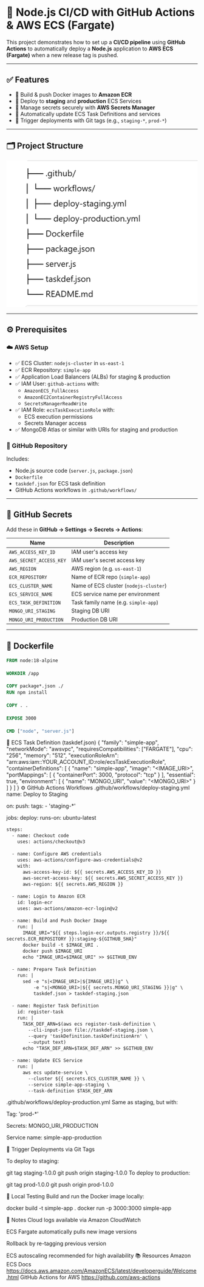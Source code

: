 # 🚀 Node.js CI/CD with GitHub Actions & AWS ECS (Fargate)

This project demonstrates how to set up a **CI/CD pipeline** using **GitHub Actions** to automatically deploy a **Node.js** application to **AWS ECS (Fargate)** when a new release tag is pushed.

---

## ✅ Features

- 🐳 Build & push Docker images to **Amazon ECR**
- 🚀 Deploy to **staging** and **production** ECS Services
- 🔐 Manage secrets securely with **AWS Secrets Manager**
- 🔄 Automatically update ECS Task Definitions and services
- 🔧 Trigger deployments with Git tags (e.g., `staging-*`, `prod-*`)

---

## 🗂 Project Structure

![img.png](img.png)


---

## ⚙️ Prerequisites

### ☁️ AWS Setup

- ✅ ECS Cluster: `nodejs-cluster` in `us-east-1`
- ✅ ECR Repository: `simple-app`
- ✅ Application Load Balancers (ALBs) for staging & production
- ✅ IAM User: `github-actions` with:
    - `AmazonECS_FullAccess`
    - `AmazonEC2ContainerRegistryFullAccess`
    - `SecretsManagerReadWrite`
- ✅ IAM Role: `ecsTaskExecutionRole` with:
    - ECS execution permissions
    - Secrets Manager access
- ✅ MongoDB Atlas or similar with URIs for staging and production

### 🐙 GitHub Repository

Includes:
- Node.js source code (`server.js`, `package.json`)
- `Dockerfile`
- `taskdef.json` for ECS task definition
- GitHub Actions workflows in `.github/workflows/`

---

## 🔐 GitHub Secrets

Add these in **GitHub → Settings → Secrets → Actions**:

| Name                    | Description                            |
|-------------------------|----------------------------------------|
| `AWS_ACCESS_KEY_ID`     | IAM user's access key                  |
| `AWS_SECRET_ACCESS_KEY` | IAM user's secret access key           |
| `AWS_REGION`            | AWS region (e.g. `us-east-1`)          |
| `ECR_REPOSITORY`        | Name of ECR repo (`simple-app`)        |
| `ECS_CLUSTER_NAME`      | Name of ECS cluster (`nodejs-cluster`) |
| `ECS_SERVICE_NAME`      | ECS service name per environment       |
| `ECS_TASK_DEFINITION`   | Task family name (e.g. `simple-app`)   |
| `MONGO_URI_STAGING`     | Staging DB URI                         |
| `MONGO_URI_PRODUCTION`  | Production DB URI                      |

---

## 🐳 Dockerfile

```dockerfile
FROM node:18-alpine

WORKDIR /app

COPY package*.json ./
RUN npm install

COPY . .

EXPOSE 3000

CMD ["node", "server.js"]
```

📄 ECS Task Definition (taskdef.json)
{
  "family": "simple-app",
  "networkMode": "awsvpc",
  "requiresCompatibilities": ["FARGATE"],
  "cpu": "256",
  "memory": "512",
  "executionRoleArn": "arn:aws:iam::YOUR_ACCOUNT_ID:role/ecsTaskExecutionRole",
  "containerDefinitions": [
    {
      "name": "simple-app",
      "image": "<IMAGE_URI>",
      "portMappings": [
        {
          "containerPort": 3000,
          "protocol": "tcp"
        }
      ],
      "essential": true,
      "environment": [
        {
          "name": "MONGO_URI",
          "value": "<MONGO_URI>"
        }
      ]
    }
  ]
}
⚙️ GitHub Actions Workflows
.github/workflows/deploy-staging.yml
name: Deploy to Staging

on:
  push:
    tags:
      - 'staging-*'

jobs:
  deploy:
    runs-on: ubuntu-latest

    steps:
      - name: Checkout code
        uses: actions/checkout@v3

      - name: Configure AWS credentials
        uses: aws-actions/configure-aws-credentials@v2
        with:
          aws-access-key-id: ${{ secrets.AWS_ACCESS_KEY_ID }}
          aws-secret-access-key: ${{ secrets.AWS_SECRET_ACCESS_KEY }}
          aws-region: ${{ secrets.AWS_REGION }}

      - name: Login to Amazon ECR
        id: login-ecr
        uses: aws-actions/amazon-ecr-login@v2

      - name: Build and Push Docker Image
        run: |
          IMAGE_URI="${{ steps.login-ecr.outputs.registry }}/${{ secrets.ECR_REPOSITORY }}:staging-${GITHUB_SHA}"
          docker build -t $IMAGE_URI .
          docker push $IMAGE_URI
          echo "IMAGE_URI=$IMAGE_URI" >> $GITHUB_ENV

      - name: Prepare Task Definition
        run: |
          sed -e "s|<IMAGE_URI>|${IMAGE_URI}|g" \
              -e "s|<MONGO_URI>|${{ secrets.MONGO_URI_STAGING }}|g" \
              taskdef.json > taskdef-staging.json

      - name: Register Task Definition
        id: register-task
        run: |
          TASK_DEF_ARN=$(aws ecs register-task-definition \
            --cli-input-json file://taskdef-staging.json \
            --query 'taskDefinition.taskDefinitionArn' \
            --output text)
          echo "TASK_DEF_ARN=$TASK_DEF_ARN" >> $GITHUB_ENV

      - name: Update ECS Service
        run: |
          aws ecs update-service \
            --cluster ${{ secrets.ECS_CLUSTER_NAME }} \
            --service simple-app-staging \
            --task-definition $TASK_DEF_ARN
.github/workflows/deploy-production.yml
Same as staging, but with:

Tag: 'prod-*'

Secrets: MONGO_URI_PRODUCTION

Service name: simple-app-production

🚀 Trigger Deployments via Git Tags

To deploy to staging:

git tag staging-1.0.0
git push origin staging-1.0.0
To deploy to production:

git tag prod-1.0.0
git push origin prod-1.0.0

🧪 Local Testing
Build and run the Docker image locally:

docker build -t simple-app .
docker run -p 3000:3000 simple-app

📝 Notes
Cloud logs available via Amazon CloudWatch

ECS Fargate automatically pulls new image versions

Rollback by re-tagging previous version

ECS autoscaling recommended for high availability
📚 Resources
Amazon ECS Docs
https://docs.aws.amazon.com/AmazonECS/latest/developerguide/Welcome.html
GitHub Actions for AWS
https://github.com/aws-actions
